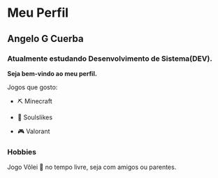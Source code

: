 # Meu Perfil 

## Angelo G Cuerba

### Atualmente estudando Desenvolvimento de Sistema(DEV).

**Seja bem-vindo ao meu perfil.**

Jogos que gosto:
- ⛏ Minecraft
* 👻 Soulslikes
+ 🎮 Valorant

### Hobbies

Jogo Vôlei 🏐 no tempo livre, seja com amigos ou parentes.






